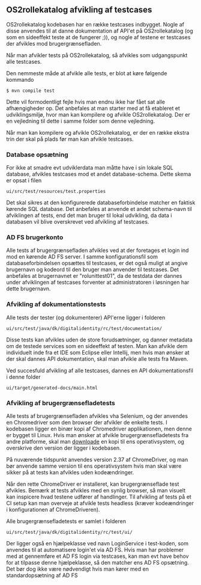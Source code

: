 ## OS2rollekatalog afvikling af testcases
OS2rollekatalog kodebasen har en række testcases indbygget. Nogle af disse anvendes til at danne dokumentation af API'et på OS2rollekatalog (og som en sideeffekt teste at de fungerer ;)), og nogle af testene er testcases der afvikles mod brugergrænsefladen.

Når man afvikler tests på OS2rollekatalog, så afvikles som udgangspunkt alle testcases.

Den nemmeste måde at afvikle alle tests, er blot at køre følgende kommando

    $ mvn compile test

Dette vil formodentligt fejle hvis man endnu ikke har fået sat alle afhængigheder op. Det anbefales at man starter med at få etableret et udviklingsmiljø, hvor man kan kompilere og afvikle OS2rollekatalog. Der er en vejledning til dette i samme folder som denne vejledning.

Når man kan kompilere og afvikle OS2rollekatalog, er der en række ekstra trin der skal på plads før man kan afvikle testcases.

### Database opsætning
For ikke at smadre evt udviklerdata man måtte have i sin lokale SQL database, afvikles testcases mod et andet database-schema. Dette skema er opsat i filen

    ui/src/test/resources/test.properties

Det skal sikres at den konfigurerede databaseforbindelse matcher en faktisk kørende SQL database. Det anbefales at anvende et andet schema-navn til afviklingen af tests, end det man bruger til lokal udvikling, da data i databasen vil blive overskrevet ved afvikling af testcases.

### AD FS brugerkonto
Alle tests af brugergrænsefladen afvikles ved at der foretages et login ind mod en kørende AD FS server. I samme konfigurationsfil som databaseforbindelsen opsættes til testcases, er det også muligt at angive brugernavn og kodeord til den bruger man anvender til testcases. Det anbefales at brugernavnet er "rolunittest01", da de testdata der dannes under afviklingen af testcases forventer at administratoren i løsningen har dette brugernavn.

### Afvikling af dokumentationstests
Alle tests der tester (og dokumenterer) API'erne ligger i folderen

    ui/src/test/java/dk/digitalidentity/rc/test/documentation/

Disse tests kan afvikles uden de store forudsætninger, og danner metadata om de testede services som en sideeffekt af testen. Man kan afvikle dem individuelt inde fra et IDE som Eclipse eller Intellij, men hvis man ønsker at der skal dannes API dokumentation, skal man afvikle alle tests fra Maven.

Ved succesfuld afvikling af alle testcases, dannes en API dokumentationsfil i denne folder

    ui/target/generated-docs/main.html

### Afvikling af brugergrænsefladetests
Alle tests af brugergrænsefladen afvikles vha Selenium, og der anvendes en Chromedriver som den browser der afvikler de enkelte tests. I kodebasen ligger en binær kopi af Chromedriver applikationen, men denne er bygget til Linux. Hvis man ønsker at afvikle brugergrænsefladetests fra andre platforme, skal man [downloade](https://chromedriver.chromium.org/downloads) en kopi til ens operativsystem, og overskrive den version der ligger i kodebasen.

På nuværende tidspunkt anvendes version 2.37 af ChromeDriver, og man bør anvende samme version til ens operativsystem hvis man skal være sikker på at tests kan afvikles uden kodeændringer.

Når den rette ChromeDriver er installeret, kan brugergrænseflade test afvikles. Bemærk at tests afvikles med en synlig browser, så man visuelt kan inspicere hvad testene udfører af handlinger. Til afvikling af tests på et CI setup kan man overveje at afvikle tests headless (kræver kodeændringer i konfigurationen af ChromeDriveren).

Alle brugergrænsefladetests er samlet i folderen

    ui/src/test/java/dk/digitalidentity/rc/test/ui/

Der ligger også en hjælpeklasse ved navn LoginService i test-koden, som anvendes til at automatisere login'et via AD FS. Hvis man har problemer med at gennemføre et AD FS login via testcases, kan man evt have behov for at tilpasse denne hjælpeklasse, så den matcher ens AD FS opsætning. Det bør dog ikke være nødvendigt hvis man kører med en standardopsætning af AD FS
